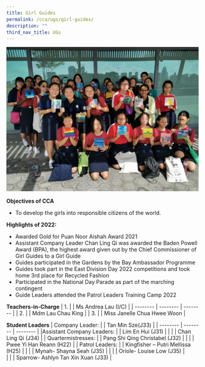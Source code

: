 ```yaml
---
title: Girl Guides
permalink: /cca/ugs/girl-guides/
description: ""
third_nav_title: UGs
---
```

![](/images/Grp-1-1024x768.jpg)


**Objectives of CCA**

*   To develop the girls into responsible citizens of the world.

**Highlights of 2022:**

*   Awarded Gold for Puan Noor Aishah Award 2021
*   Assistant Company Leader Chan Ling Qi was awarded the Baden Powell Award (BPA), the highest award given out by the Chief Commissioner of Girl Guides to a Girl Guide
*   Guides participated in the Gardens by the Bay Ambassador Programme
*   Guides took part in the East Division Day 2022 competitions and took home 3rd place for Recycled Fashion
*   Participated in the National Day Parade as part of the marching contingent
*   Guide Leaders attended the Patrol Leaders Training Camp 2022



**Teachers-in-Charge**
| 1. |  | Ms Andrea Lau (I/C) |
| -------- | -------- | -------- |
| 2.     |      | Mdm Lau Chau King     |
| 3.     |      | Miss Janelle Chua Hwee Woon    |


**Student Leaders**
| Company Leader: |  | Tan Min Sze(J33) |
| -------- | -------- | -------- |
|Assistant Company Leaders:    |      | Lim En Hui (J31)     |
|      |      | Chan Ling Qi (J34)     |
| Quartermistresses:     |      | Pang Shi Qing Christabel (J32)    |
|      |      | Pwee Yi Han Reann (H22)     |
|  Patrol Leaders:    |      |  Kingfisher – Putri Mellissa (H25)   |
|      |      |  Mynah- Shayna Seah (J35)   |
|      |      |  Oriole- Louise Low (J35)    |	
|      |      |  Sparrow- Ashlyn Tan Xin Xuan (J33)    |	